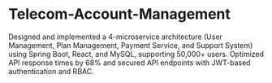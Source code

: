 # Telecom-Account-Management
Designed and implemented a 4-microservice architecture (User Management, Plan Management, Payment Service, and Support System) using Spring Boot, React, and MySQL, supporting 50,000+ users. Optimized API response times by 68% and secured API endpoints with JWT-based authentication and RBAC.
